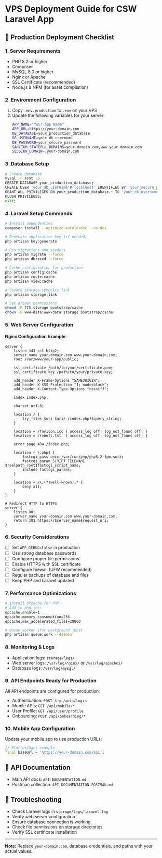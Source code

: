 # VPS Deployment Guide for CSW Laravel App

## 🚀 Production Deployment Checklist

### 1. Server Requirements
- PHP 8.2 or higher
- Composer
- MySQL 8.0 or higher
- Nginx or Apache
- SSL Certificate (recommended)
- Node.js & NPM (for asset compilation)

### 2. Environment Configuration
1. Copy `.env.production` to `.env` on your VPS
2. Update the following variables for your server:
   ```bash
   APP_NAME="Your App Name"
   APP_URL=https://your-domain.com
   DB_DATABASE=your_production_database
   DB_USERNAME=your_db_username
   DB_PASSWORD=your_secure_password
   SANCTUM_STATEFUL_DOMAINS=your-domain.com,www.your-domain.com
   SESSION_DOMAIN=.your-domain.com
   ```

### 3. Database Setup
```bash
# Create database
mysql -u root -p
CREATE DATABASE your_production_database;
CREATE USER 'your_db_username'@'localhost' IDENTIFIED BY 'your_secure_password';
GRANT ALL PRIVILEGES ON your_production_database.* TO 'your_db_username'@'localhost';
FLUSH PRIVILEGES;
exit;
```

### 4. Laravel Setup Commands
```bash
# Install dependencies
composer install --optimize-autoloader --no-dev

# Generate application key (if needed)
php artisan key:generate

# Run migrations and seeders
php artisan migrate --force
php artisan db:seed --force

# Cache configuration for production
php artisan config:cache
php artisan route:cache
php artisan view:cache

# Create storage symbolic link
php artisan storage:link

# Set proper permissions
chmod -R 775 storage bootstrap/cache
chown -R www-data:www-data storage bootstrap/cache
```

### 5. Web Server Configuration

#### Nginx Configuration Example:
```nginx
server {
    listen 443 ssl http2;
    server_name your-domain.com www.your-domain.com;
    root /var/www/your-app/public;
    
    ssl_certificate /path/to/your/certificate.pem;
    ssl_certificate_key /path/to/your/private.key;
    
    add_header X-Frame-Options "SAMEORIGIN";
    add_header X-XSS-Protection "1; mode=block";
    add_header X-Content-Type-Options "nosniff";
    
    index index.php;
    
    charset utf-8;
    
    location / {
        try_files $uri $uri/ /index.php?$query_string;
    }
    
    location = /favicon.ico { access_log off; log_not_found off; }
    location = /robots.txt  { access_log off; log_not_found off; }
    
    error_page 404 /index.php;
    
    location ~ \.php$ {
        fastcgi_pass unix:/var/run/php/php8.2-fpm.sock;
        fastcgi_param SCRIPT_FILENAME $realpath_root$fastcgi_script_name;
        include fastcgi_params;
    }
    
    location ~ /\.(?!well-known).* {
        deny all;
    }
}

# Redirect HTTP to HTTPS
server {
    listen 80;
    server_name your-domain.com www.your-domain.com;
    return 301 https://$server_name$request_uri;
}
```

### 6. Security Considerations
- [ ] Set `APP_DEBUG=false` in production
- [ ] Use strong database passwords
- [ ] Configure proper file permissions
- [ ] Enable HTTPS with SSL certificate
- [ ] Configure firewall (UFW recommended)
- [ ] Regular backups of database and files
- [ ] Keep PHP and Laravel updated

### 7. Performance Optimizations
```bash
# Install OPcache for PHP
# Add to php.ini:
opcache.enable=1
opcache.memory_consumption=256
opcache.max_accelerated_files=20000

# Queue worker (for background jobs)
php artisan queue:work --daemon
```

### 8. Monitoring & Logs
- Application logs: `storage/logs/`
- Web server logs: `/var/log/nginx/` or `/var/log/apache2/`
- Database logs: `/var/log/mysql/`

### 9. API Endpoints Ready for Production
All API endpoints are configured for production:
- Authentication: `POST /api/auth/login`
- Mobile APIs: `GET /api/mobile/*`
- User Profile: `GET /api/user/profile`
- Onboarding: `POST /api/onboarding/*`

### 10. Mobile App Configuration
Update your mobile app to use production URLs:
```dart
// Flutter/Dart example
final baseUrl = 'https://your-domain.com/api';
```

## 📱 API Documentation
- Main API docs: `API-DOCUMENTATION.md`
- Postman collection: `API-DOCUMENTATION-POSTMAN.md`

## 🔧 Troubleshooting
- Check Laravel logs in `storage/logs/laravel.log`
- Verify web server configuration
- Ensure database connection is working
- Check file permissions on storage directories
- Verify SSL certificate installation

---
**Note:** Replace `your-domain.com`, database credentials, and paths with your actual values.